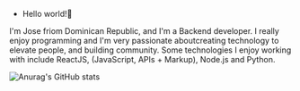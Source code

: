 - Hello world!👋 

I'm Jose friom Dominican Republic, and I'm a Backend developer. I really enjoy programming and I'm very passionate aboutcreating technology to elevate people, and building community. Some technologies 
I enjoy working with include ReactJS, (JavaScript, APIs + Markup), Node.js and Python.

![Anurag's GitHub stats](https://github-readme-stats.vercel.app/api?username=anuraghazra&theme=buefy&show_icons=true)
